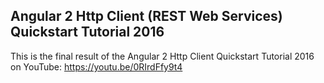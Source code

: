 ## Angular 2 Http Client (REST Web Services) Quickstart Tutorial 2016

This is the final result of the Angular 2 Http Client Quickstart Tutorial 2016 on YouTube:
<https://youtu.be/0RIrdFfy9t4>
